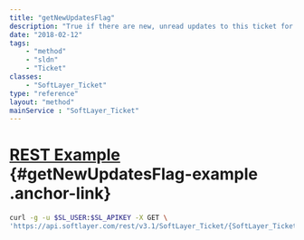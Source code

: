 ```yaml
---
title: "getNewUpdatesFlag"
description: "True if there are new, unread updates to this ticket for the current user, False otherwise."
date: "2018-02-12"
tags:
    - "method"
    - "sldn"
    - "Ticket"
classes:
    - "SoftLayer_Ticket"
type: "reference"
layout: "method"
mainService : "SoftLayer_Ticket"
---
```


# [REST Example](#getNewUpdatesFlag-example) <a href="/article/rest/"><i class="fas fa-question"></i></a> {#getNewUpdatesFlag-example .anchor-link} 
```bash
curl -g -u $SL_USER:$SL_APIKEY -X GET \
'https://api.softlayer.com/rest/v3.1/SoftLayer_Ticket/{SoftLayer_TicketID}/getNewUpdatesFlag'
```
